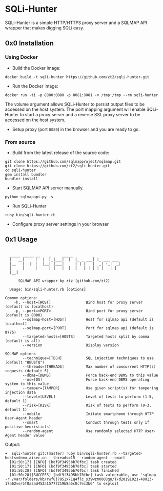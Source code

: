 # SQLi-Hunter

SQLi-Hunter is a simple HTTP/HTTPS proxy server and a SQLMAP API wrapper that makes digging SQLi easy.



## 0x0 Installation

### Using Docker

- Build the Docker image:

```
docker build -t sqli-hunter https://github.com/zt2/sqli-hunter.git
```

- Run the Docker image:

```
docker run -ti -p 8080:8080 -p 8081:8081 -v /tmp:/tmp --rm sqli-hunter
```

The volume argument allows SQLi-Hunter to persist output files to be accessed on the host system. The port mapping argument will enable SQLi-Hunter to start a proxy server and a reverse SSL proxy server to be accessed on the host system.

- Setup proxy (port `8080`) in the browser and you are ready to go.



### From source

- Build from the latest release of the source code:

```
git clone https://github.com/sqlmapproject/sqlmap.git
git clone https://github.com/zt2/sqli-hunter.git
cd sqli-hunter
gem install bundler
bundler install
```

- Start SQLMAP API server manually.

```
python sqlmapapi.py -s
```

- Run SQLi-Hunter

```
ruby bin/sqli-hunter.rb
```

- Configure proxy server settings in your browser



## 0x1 Usage

```

  _____ _____ __    _     _____         _
  |   __|     |  |  |_|___|  |  |_ _ ___| |_ ___ ___
  |__   |  |  |  |__| |___|     | | |   |  _| -_|  _|
  |_____|__  _|_____|_|   |__|__|___|_|_|_| |___|_|
  |__|

      SQLMAP API wrapper by ztz (github.com/zt2)

  Usage: bin/sqli-hunter.rb [options]

Common options:
    -h, --host=[HOST]                Bind host for proxy server (default is localhost)
    -p, --port=<PORT>                Bind port for proxy server (default is 8080)
        --sqlmap-host=[HOST]         Host for sqlmap api (default is localhost)
        --sqlmap-port=[PORT]         Port for sqlmap api (default is 8775)
        --targeted-hosts=[HOSTS]     Targeted hosts split by comma (default is all)
        --version                    Display version

SQLMAP options
        --technique=[TECH]           SQL injection techniques to use (default "BEUSTQ")
        --threads=[THREADS]          Max number of concurrent HTTP(s) requests (default 5)
        --dbms=[DBMS]                Force back-end DBMS to this value
        --os=[OS]                    Force back-end DBMS operating system to this value
        --tamper=[TAMPER]            Use given script(s) for tampering injection data
        --level=[LEVEL]              Level of tests to perform (1-5, default 1)
        --risk=[RISK]                Risk of tests to perform (0-3, default 1)
        --mobile                     Imitate smartphone through HTTP User-Agent header
        --smart                      Conduct through tests only if positive heuristic(s)
        --random-agent               Use randomly selected HTTP User-Agent header value
```



Output:

```
➜  sqli-hunter git:(master) ruby bin/sqli-hunter.rb --targeted-hosts=demo.aisec.cn --threads=15 --random-agent --smart
  [01:50:17] [INFO] [bdf9f3495bb70fbc] task created
  [01:50:17] [INFO] [bdf9f3495bb70fbc] task started
  [01:50:20] [INFO] [bdf9f3495bb70fbc] task finished
  [01:50:20][SUCCESS] [bdf9f3495bb70fbc] task vulnerable, use 'sqlmap -r /var/folders/kb/rwf8j7051x71q4flc_s39wzm0000gn/T/d20191021-40013-17a62ve/5f8a3ad452a15777219b8a5c8c7ec3b6' to exploit
```
